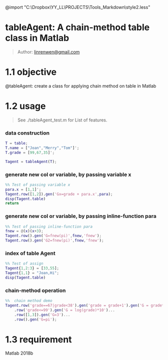 @import "C:\Dropbox\YY_LL\PROJECTS\Tools_Markdown\style2.less"

<!-- https://github.com/okomarov/tableutils -->

# tableAgent: A chain-method table class in Matlab



> Author: linrenwen@gmail.com

# 1.1 objective

@tableAgent: create a class for applying chain method on table in Matlab

# 1.2 usage

>See ./tableAgent_test.m for List of features.

### data construction
``` matlab
T = table;
T.name = ["Joan","Merry","Tom"]';
T.grade = [99,67,35]';

Tagent = tableAgent(T);
```

### generate new col or variable, by passing variable x
``` matlab
%% Test of passing variable x
para.x = [1,1]';
Tagent.row([1,2]).gen('Gx=grade + para.x',para);
disp(Tagent.table)
return
```

### generate new col or variable, by passing inline-function para

``` matlab
%% Test of passing inline-function para
fnew = @(x)(x+3);
Tagent.row().gen('G=fnew(pi)',fnew,'fnew');
Tagent.row().gen('G2=fnew(pi)',fnew,'fnew');
```

### index of table Agent

``` matlab
%% Test of assign
Tagent{1,2:3} = [33,55];
Tagent{1,1} = "Joan,Hi";
disp(Tagent.table)
```


### chain-method operation

``` matlab
%%  chain method demo
Tagent.row('grade==67|grade<38').gen('grade = grade+1').gen('G = grade*2')...
    .row('grade<=99').gen('G = log(grade)*10')...
    .row([1,3]).gen('G=3')...
    .row().gen('G=pi');
```

# 1.3 requirement

Matlab 2018b